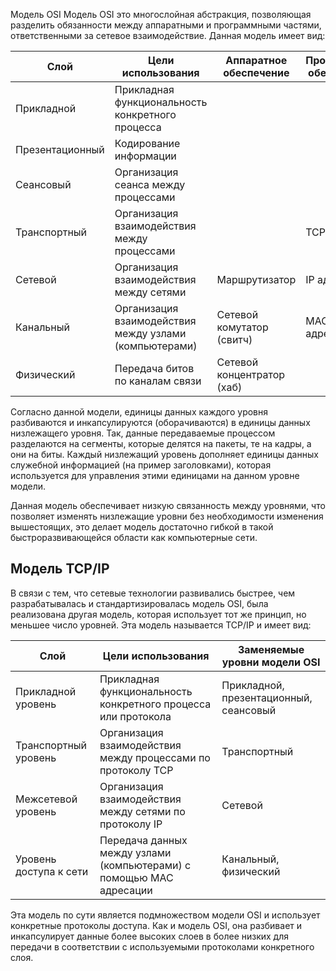 Модель OSI
Модель OSI это многослойная абстракция, позволяющая разделить обязанности между аппаратными и программными частями, ответственными за сетевое взаимодействие. Данная модель имеет вид:

|      Слой      |                    Цели использования                  |  Аппаратное обеспечение   |Программное обеспечение|Единицы данных|
|----------------|--------------------------------------------------------|---------------------------|-----------------------|--------------|
|Прикладной      |Прикладная функциональность конкретного процесса        |                           |                       |Данные        |
|Презентационный |Кодирование информации                                  |                           |                       |Данные        |
|Сеансовый       |Организация сеанса между процессами                     |                           |                       |Данные        |
|Транспортный    |Организация взаимодействия между процессами             |                           |TCP сеансы             |Сегменты      |
|Сетевой         |Организация взаимодействия между сетями                 |Маршрутизатор              |IP адресация           |Пакеты        |
|Канальный       |Организация взаимодействия между узлами (компьютерами)  |Сетевой комутатор (свитч)  |MAC адресация          |Кадры         |
|Физический      |Передача битов по каналам связи                         |Сетевой концентратор (хаб) |                       |Биты          |

Согласно данной модели, единицы данных каждого уровня разбиваются и инкапсулируются (оборачиваются) в единицы данных низлежащего уровня. Так, данные передаваемые процессом разделаются на сегменты, которые делятся на пакеты, те на кадры, а они на биты. Каждый низлежащий уровень дополняет единицы данных служебной информацией (на пример заголовками), которая используется для управления этими единицами на данном уровне модели.

Данная модель обеспечивает низкую связанность между уровнями, что позволяет изменять низлежащие уровни без необходимости изменения вышестоящих, это делает модель достаточно гибкой в такой быстроразвивающейся области как компьютерные сети.

Модель TCP/IP
-------------

В связи с тем, что сетевые технологии развивались быстрее, чем разрабатывалась и стандартизировалась модель OSI, была реализована другая модель, которая использует тот же принцип, но меньшее число уровней. Эта модель называется TCP/IP и имеет вид:

|          Слой         |                         Цели использования                         |     Заменяемые уровни модели OSI      |
|-----------------------|--------------------------------------------------------------------|---------------------------------------|
|Прикладной уровень     |Прикладная функциональность конкретного процесса или протокола      |Прикладной, презентационный, сеансовый |
|Транспортный уровень   |Организация взаимодействия между процессами по протоколу TCP        |Транспортный                           |
|Межсетевой уровень     |Организация взаимодействия между сетями по протоколу IP             |Сетевой                                |
|Уровень доступа к сети |Передача данных между узлами (компьютерами) с помощью MAC адресации |Канальный, физический                  |

Эта модель по сути является подмножеством модели OSI и использует конкретные протоколы доступа. Как и модель OSI, она разбивает и инкапсулирует данные более высоких слоев в более низких для передачи в соответствии с используемыми протоколами конкретного слоя.
